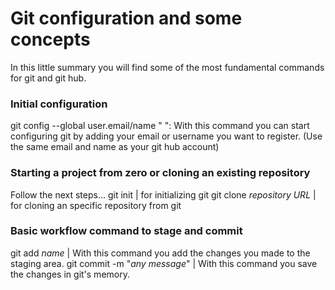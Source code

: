 # Git configuration and some concepts

In this little summary you will find some of the most fundamental commands for git and git hub.

### Initial configuration
git config --global user.email/name " ": With this command you can start configuring git by adding your email or username you want to register. (Use the same email and name as your git hub account)   

### Starting a project from zero or cloning an existing repository
Follow the next steps...
git init | for initializing git
git clone *repository URL* | for cloning an specific repository from git

### Basic workflow command to stage and commit
git add *name* | With this command you add the changes you made to the staging area. 
git commit -m "*any message*" | With this command you save the changes in git's memory.
